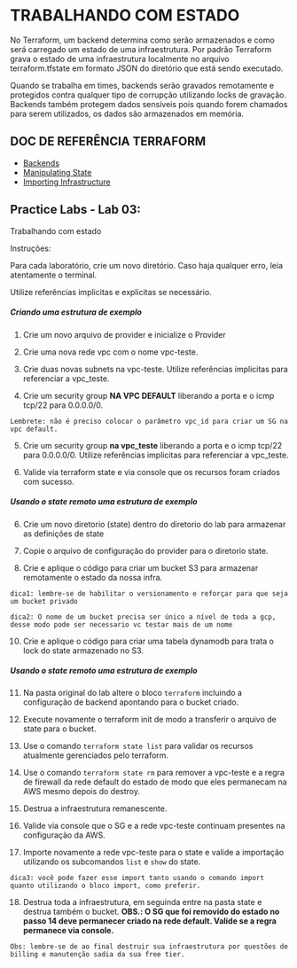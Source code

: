 # TRABALHANDO COM ESTADO

No Terraform, um backend determina como serão armazenados e como será carregado um estado de uma infraestrutura. Por padrão Terraform grava o estado de uma infraestrutura localmente no arquivo terraform.tfstate em formato JSON do diretório que está sendo executado.

Quando se trabalha em times, backends serão gravados remotamente e protegidos contra qualquer tipo de corrupção utilizando locks de gravação. Backends também protegem dados sensíveis pois quando forem chamados para serem utilizados, os dados são armazenados em memória.

## DOC DE REFERÊNCIA TERRAFORM

- [Backends](https://www.terraform.io/language/settings/backends/configuration "Backends")
- [Manipulating State](https://www.terraform.io/cli/state "Manipulating State")
- [Importing Infrastructure](https://www.terraform.io/cli/import "Importing Infrastructure")

## Practice Labs - Lab 03: 

Trabalhando com estado

Instruções:

Para cada laboratório, crie um novo diretório. Caso haja qualquer erro, leia atentamente o terminal.

Utilize referências implicitas e explicitas se necessário.

##### Criando uma estrutura de exemplo

1. Crie um novo arquivo de provider e inicialize o Provider

2. Crie uma nova rede vpc com o nome vpc-teste.

3. Crie duas novas subnets na vpc-teste. Utilize referências implicitas para referenciar a vpc_teste.

4. Crie um security group **NA VPC DEFAULT** liberando a porta e o icmp tcp/22 para 0.0.0.0/0.

`Lembrete: não é preciso colocar o parâmetro vpc_id para criar um SG na vpc default.`

5. Crie um security group **na vpc_teste** liberando a porta e o icmp tcp/22 para 0.0.0.0/0. Utilize referências implicitas para referenciar a vpc_teste.

6. Valide via terraform state e via console que os recursos foram criados com sucesso.

##### Usando o state remoto uma estrutura de exemplo

6. Crie um novo diretorio (state) dentro do diretorio do lab para armazenar as definições de state

7. Copie o arquivo de configuração do provider para o diretorio state.

9. Crie e aplique o código para criar um bucket S3 para armazenar remotamente o estado da nossa infra.

`dica1: lembre-se de habilitar o versionamento e reforçar para que seja um bucket privado`

`dica2: O nome de um bucket precisa ser único a nível de toda a gcp, desse modo pode ser necessario vc testar mais de um nome`

10. Crie e aplique o código para criar uma tabela dynamodb para trata o lock do state armazenado no S3.

##### Usando o state remoto uma estrutura de exemplo

11. Na pasta original do lab altere o bloco `terraform` incluindo a configuração de backend apontando para o bucket criado.

12. Execute novamente o terraform init de modo a transferir o arquivo de state para o bucket.

13. Use o comando `terraform state list` para validar os recursos atualmente gerenciados pelo terraform.

14. Use o comando `terraform state rm` para remover a vpc-teste e a regra de firewall da rede default do estado de modo que eles permanecam na AWS mesmo depois do destroy.

15. Destrua a infraestrutura remanescente.

16. Valide via console que o SG e a rede vpc-teste continuam presentes na configuração da AWS.

17. Importe novamente a rede vpc-teste para o state e valide a importação utilizando os subcomandos `list` e `show` do state.

`dica3: você pode fazer esse import tanto usando o comando import quanto utilizando o bloco import, como preferir.`

18. Destrua toda a infraestrutura, em seguinda entre na pasta state e destrua também o bucket. **OBS.: O SG que foi removido do estado no passo 14 deve permanecer criado na rede default. Valide se a regra permanece via console.**

`
Obs: lembre-se de ao final destruir sua infraestrutura por questões de billing e manutenção sadia da sua free tier.
`